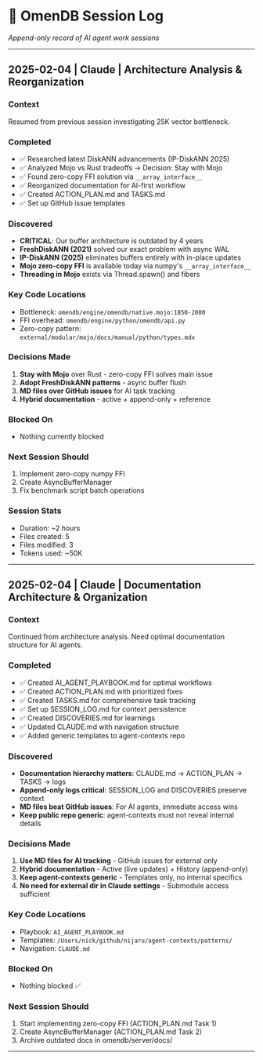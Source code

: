 # 📓 OmenDB Session Log
*Append-only record of AI agent work sessions*

---

## 2025-02-04 | Claude | Architecture Analysis & Reorganization

### Context
Resumed from previous session investigating 25K vector bottleneck.

### Completed
- ✅ Researched latest DiskANN advancements (IP-DiskANN 2025)
- ✅ Analyzed Mojo vs Rust tradeoffs → Decision: Stay with Mojo
- ✅ Found zero-copy FFI solution via `__array_interface__`
- ✅ Reorganized documentation for AI-first workflow
- ✅ Created ACTION_PLAN.md and TASKS.md
- ✅ Set up GitHub issue templates

### Discovered
- **CRITICAL**: Our buffer architecture is outdated by 4 years
- **FreshDiskANN (2021)** solved our exact problem with async WAL
- **IP-DiskANN (2025)** eliminates buffers entirely with in-place updates
- **Mojo zero-copy FFI** is available today via numpy's `__array_interface__`
- **Threading in Mojo** exists via Thread.spawn() and fibers

### Key Code Locations
- Bottleneck: `omendb/engine/omendb/native.mojo:1850-2000`
- FFI overhead: `omendb/engine/python/omendb/api.py`
- Zero-copy pattern: `external/modular/mojo/docs/manual/python/types.mdx`

### Decisions Made
1. **Stay with Mojo** over Rust - zero-copy FFI solves main issue
2. **Adopt FreshDiskANN patterns** - async buffer flush
3. **MD files over GitHub issues** for AI task tracking
4. **Hybrid documentation** - active + append-only + reference

### Blocked On
- Nothing currently blocked

### Next Session Should
1. Implement zero-copy numpy FFI
2. Create AsyncBufferManager
3. Fix benchmark script batch operations

### Session Stats
- Duration: ~2 hours
- Files created: 5
- Files modified: 3
- Tokens used: ~50K

---

## 2025-02-04 | Claude | Documentation Architecture & Organization

### Context
Continued from architecture analysis. Need optimal documentation structure for AI agents.

### Completed
- ✅ Created AI_AGENT_PLAYBOOK.md for optimal workflows
- ✅ Created ACTION_PLAN.md with prioritized fixes
- ✅ Created TASKS.md for comprehensive task tracking
- ✅ Set up SESSION_LOG.md for context persistence
- ✅ Created DISCOVERIES.md for learnings
- ✅ Updated CLAUDE.md with navigation structure
- ✅ Added generic templates to agent-contexts repo

### Discovered
- **Documentation hierarchy matters**: CLAUDE.md → ACTION_PLAN → TASKS → logs
- **Append-only logs critical**: SESSION_LOG and DISCOVERIES preserve context
- **MD files beat GitHub issues**: For AI agents, immediate access wins
- **Keep public repo generic**: agent-contexts must not reveal internal details

### Decisions Made  
1. **Use MD files for AI tracking** - GitHub issues for external only
2. **Hybrid documentation** - Active (live updates) + History (append-only)
3. **Keep agent-contexts generic** - Templates only, no internal specifics
4. **No need for external dir in Claude settings** - Submodule access sufficient

### Key Code Locations
- Playbook: `AI_AGENT_PLAYBOOK.md`
- Templates: `/Users/nick/github/nijaru/agent-contexts/patterns/`
- Navigation: `CLAUDE.md`

### Blocked On
- Nothing blocked ✅

### Next Session Should
1. Start implementing zero-copy FFI (ACTION_PLAN.md Task 1)
2. Create AsyncBufferManager (ACTION_PLAN.md Task 2)
3. Archive outdated docs in omendb/server/docs/

---